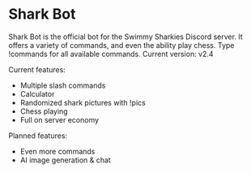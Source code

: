 # Shark Bot
Shark Bot is the official bot for the Swimmy Sharkies Discord server. It offers a variety of commands, and even the ability play chess. Type !commands for all available commands. Current version: v2.4

Current features: 
- Multiple slash commands
- Calculator
- Randomized shark pictures with !pics
- Chess playing
- Full on server economy

Planned features:
- Even more commands
- AI image generation & chat